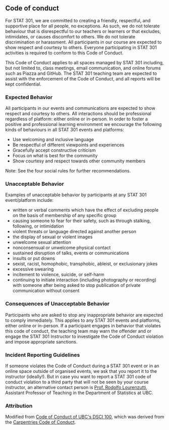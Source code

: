 ## Code of conduct
For STAT 301, we are committed to creating a friendly, respectful,
and supportive place for all people, no exceptions. As such, we do
not tolerate behaviour that is disrespectful to our teachers or learners
or that excludes, intimidates, or causes discomfort to others. We
do not tolerate discrimination or harassment. All participants in our
course are expected to show respect and courtesy to others. Everyone
participating in STAT 301 activities is required to conform to this Code of Conduct.


This Code of Conduct applies to all spaces managed by STAT 301 including,
but not limited to, class meetings, email communication,
and online forums such as Piazza and GitHub.
The STAT 301 teaching team are expected to assist with the enforcement
of the Code of Conduct, and all reports will be kept confidential.
### Expected Behavior

All participants in our events and communications are expected to show
respect and courtesy to others. All interactions should be professional
regardless of platform: either online or in-person. In order to foster
a positive and professional learning environment we encourage the following
kinds of behaviours in all STAT 301 events and platforms:
- Use welcoming and inclusive language
- Be respectful of different viewpoints and experiences
- Gracefully accept constructive criticism
- Focus on what is best for the community
- Show courtesy and respect towards other community members

Note: See the four social rules for further recommendations.

### Unacceptable Behavior

Examples of unacceptable behavior by participants at any STAT 301 event/platform include:
- written or verbal comments which have the effect of excluding people
        on the basis of membership of any specific group
- causing someone to fear for their safety, such as through stalking,
        following, or intimidation
- violent threats or language directed against another person
- the display of sexual or violent images
- unwelcome sexual attention
- nonconsensual or unwelcome physical contact
- sustained disruption of talks, events or communications
- insults or put downs
- sexist, racist, homophobic, transphobic, ableist, or exclusionary jokes
- excessive swearing
- incitement to violence, suicide, or self-harm
- continuing to initiate interaction (including photography or recording)
        with someone after being asked to stop publication of private
        communication without consent

### Consequences of Unacceptable Behavior
Participants who are asked to stop any inappropriate behavior are expected to
comply immediately. This applies to any STAT 301 events and platforms, either
online or in-person. If a participant engages in behavior that violates this
code of conduct, the teaching team may warn the offender and or engage the
STAT 301 Instructor to investigate the Code of Conduct violation and impose
appropriate sanctions.

### Incident Reporting Guidelines
If someone violates the Code of Conduct during a STAT 301 event or in an online
space outside of organised events, we ask that you report it to the instructor (ideally!).
But in case you want to report a STAT 301 code of conduct violation to a third party that will 
not be seen by your course instructor, an alternative contact person is [Prof. Rodolfo Lourenzutti](mailto:lourenzutti@stat.ubc.ca), Assistant Professor of Teaching in the Department of Statistics at UBC.

### Attribution

Modified from [Code of Conduct of UBC's DSCI 100](https://github.com/UBC-DSCI/dsci-100/blob/master/CODE_OF_CONDUCT.md), which was derived from the [Carpentries Code of Conduct](https://docs.carpentries.org/topic_folders/policies/code-of-conduct.html).
